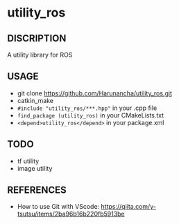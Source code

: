 # utility_ros

## DISCRIPTION

A utility library for ROS

## USAGE

- git clone https://github.com/Harunancha/utility_ros.git
- catkin_make
- `#include "utility_ros/***.hpp"` in your .cpp file
- `find_package (utility_ros)` in your CMakeLists.txt
- `<depend>utility_ros</depend>` in your package.xml

## TODO

- tf utility
- image utility

## REFERENCES

- How to use Git with VScode: https://qiita.com/y-tsutsu/items/2ba96b16b220fb5913be
